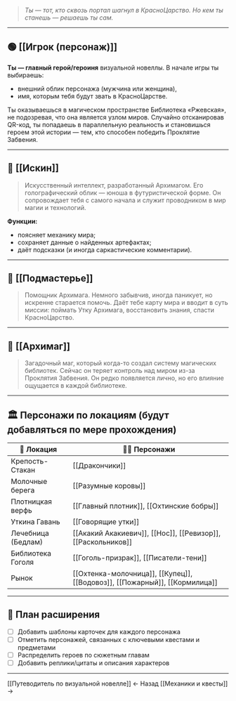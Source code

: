 

> _Ты — тот, кто сквозь портал шагнул в КрасноЦарство. Но кем ты станешь — решаешь ты сам._

---

## 🟢 [[Игрок (персонаж)]]

**Ты — главный герой/героиня** визуальной новеллы. В начале игры ты выбираешь:
- внешний облик персонажа (мужчина или женщина),
- имя, которым тебя будут звать в КрасноЦарстве.

Ты оказываешься в магическом пространстве Библиотека «Ржевская», не подозревая, что она является узлом миров. Случайно отсканировав QR-код, ты попадаешь в параллельную реальность и становишься героем этой истории — тем, кто способен победить Проклятие Забвения.

---

## 🧠 [[Искин]]
> Искусственный интеллект, разработанный Архимагом. Его голографический облик — юноша в футуристической форме. Он сопровождает тебя с самого начала и служит проводником в мир магии и технологий.

**Функции:**
- поясняет механику мира;
- сохраняет данные о найденных артефактах;
- даёт подсказки (и иногда саркастические комментарии).

---

## 🧙 [[Подмастерье]]
> Помощник Архимага. Немного забывчив, иногда паникует, но искренне старается помочь. Даёт тебе карту мира и вводит в суть миссии: поймать Утку Архимага, восстановить знания, спасти КрасноЦарство.

---

## 🧓 [[Архимаг]]
> Загадочный маг, который когда-то создал систему магических библиотек. Сейчас он теряет контроль над миром из-за Проклятия Забвения. Он редко появляется лично, но его влияние ощущается в каждой библиотеке.

---

## 🏛 Персонажи по локациям (будут добавляться по мере прохождения)

| 📍 Локация              | 🧙‍♂️ Персонажи                          |
|------------------------|----------------------------------------|
| Крепость-Стакан        | [[Дракончики]]                          |
| Молочные берега        | [[Разумные коровы]]                    |
| Плотницкая верфь       | [[Главный плотник]], [[Охтинские бобры]] |
| Уткина Гавань          | [[Говорящие утки]]                     |
| Лечебница (Бедлам)     | [[Акакий Акакиевич]], [[Нос]], [[Ревизор]], [[Раскольников]] |
| Библиотека Гоголя      | [[Гоголь-призрак]], [[Писатели-тени]] |
| Рынок                  | [[Охтенка-молочница]], [[Купец]], [[Водовоз]], [[Пожарный]], [[Кормилица]] |

---

## 📝 План расширения

- [ ] Добавить шаблоны карточек для каждого персонажа
- [ ] Отметить персонажей, связанных с ключевыми квестами и предметами
- [ ] Распределить героев по сюжетным главам
- [ ] Добавить реплики/цитаты и описания характеров

---

[[Путеводитель по визуальной новелле]] ← Назад
[[Механики и квесты]] →
